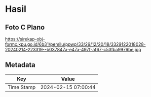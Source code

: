 # Hasil

## Foto C Plano

https://sirekap-obj-formc.kpu.go.id/6b31/pemilu/ppwp/33/29/12/20/18/3329122018028-20240214-223319--b037847a-e47a-497f-af67-c53fba9976be.jpg


## Metadata

| Key        | Value               |
| ---------- | ------------------- |
| Time Stamp | 2024-02-15 07:00:44 |



